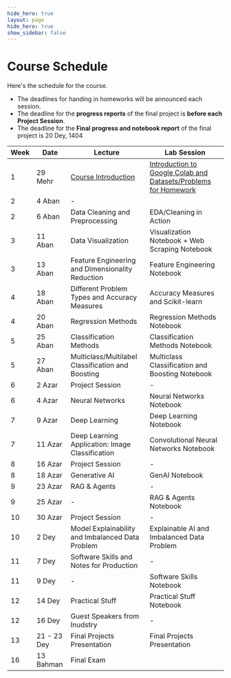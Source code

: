 ```yaml
---
hide_hero: true
layout: page
hide_hero: true
show_sidebar: false
---
```


# Course Schedule
Here's the schedule for the course. 
* The deadlines for handing in homeworks will be announced each session.
* The deadline for the **progress reports** of the final project is **before each Project Session**.
* The deadline for the **Final progress and notebook report** of the final project is 20 Dey, 1404

| Week 	| Date	| Lecture | Lab Session |
|------|------|-----|-----|
| 1 | 29 Mehr | [Course Introduction](https://docs.google.com/presentation/d/1haW-CdhNeRX4h1Xr3S-gLfNiLS3byLTF7zfqhFtjLUI/edit?usp=sharing)	| [Introduction to Google Colab and Datasets/Problems for Homework](https://colab.research.google.com/drive/1D9VfjFzm3B1yo92MJJrHn3OTNFzM0L33#scrollTo=20a-p5mvPouC) |
| 2 | 4 Aban | - |   |
| 2 | 6 Aban | 	 Data Cleaning and Preprocessing | 	EDA/Cleaning in Action |
| 3 | 11 Aban | Data Visualization | 	Visualization Notebook + Web Scraping Notebook |
| 3 | 13 Aban | Feature Engineering and Dimensionality Reduction | Feature Engineering Notebook |
| 4 | 18 Aban | 	Different Problem Types and Accuracy Measures | Accuracy Measures and Scikit-learn |
| 4 | 20 Aban | 	Regression Methods | Regression Methods Notebook |
| 5 | 25 Aban | 	Classification Methods | 	Classification Methods Notebook |
| 5 | 27 Aban | Multiclass/Multilabel Classification and Boosting | Multiclass Classification and Boosting Notebook |
| 6 | 2 Azar | Project Session | -  |
| 6 | 4 Azar | 	Neural Networks | Neural Networks Notebook |
| 7 | 9 Azar | 	Deep Learning | Deep Learning Notebook |
| 7 | 11 Azar | 	Deep Learning Application: Image Classification | Convolutional Neural Networks Notebook |
| 8 | 16 Azar | Project Session | - |
| 8 | 18 Azar | 	Generative AI | GenAI Notebook |
| 9 | 23 Azar | RAG & Agents | - |
| 9 | 25 Azar | - | RAG & Agents Notebook |
| 10 | 30 Azar | Project Session | - |
| 10 | 2 Dey | Model Explainability and Imbalanced Data Problem	 | Explainable AI and Imbalanced Data Problem |
| 11 | 7 Dey | Software Skills and Notes for Production | - |
| 11 | 9 Dey | - | Software Skills Notebook |
| 12 | 14 Dey | Practical Stuff | Practical Stuff Notebook |
| 12 | 16 Dey | Guest Speakers from Inudstry | - |
| 13 | 21 - 23 Dey | Final Projects Presentation | Final Projects Presentation |
| 16 | 13 Bahman | Final Exam |


